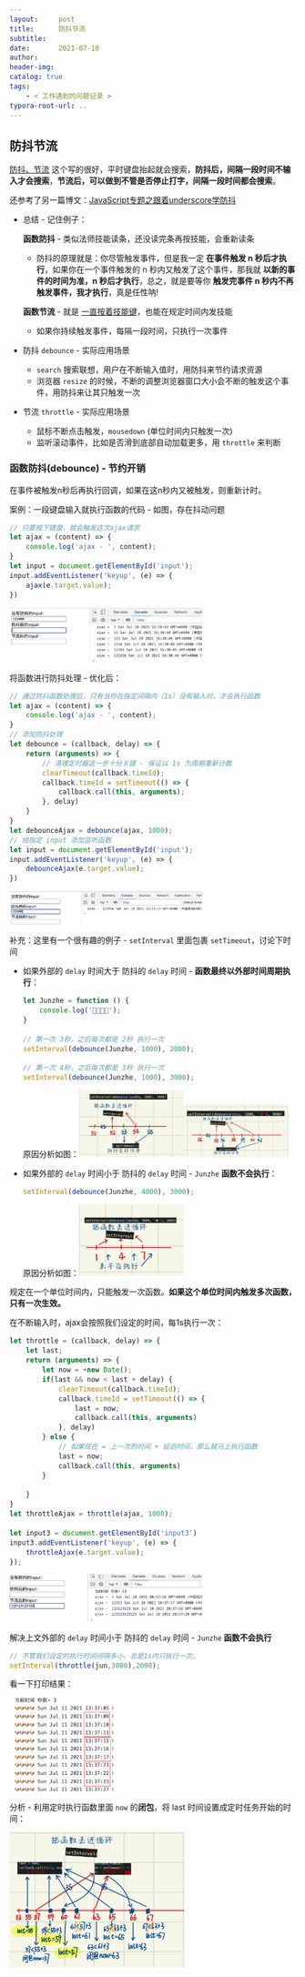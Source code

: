 ```yaml
---
layout:     post
title:      防抖节流
subtitle:  
date:       2021-07-10
author:     
header-img: 
catalog: true
tags:
    - < 工作遇到的问题记录 >
typora-root-url: ..
---
```


##  防抖节流

[防抖、节流](https://segmentfault.com/a/1190000016261602) 这个写的很好，平时键盘抬起就会搜索，**防抖后，间隔一段时间不输入才会搜索**，**节流后，可以做到不管是否停止打字，间隔一段时间都会搜索**。

还参考了另一篇博文：[JavaScript专题之跟着underscore学防抖](https://github.com/mqyqingfeng/Blog/issues/22)

- 总结 - 记住例子：

    **函数防抖** - 类似法师技能读条，还没读完条再按技能，会重新读条

    - 防抖的原理就是：你尽管触发事件，但是我一定 **在事件触发 n 秒后才执行**，如果你在一个事件触发的 n 秒内又触发了这个事件，那我就 **以新的事件的时间为准，n 秒后才执行**，总之，就是要等你 **触发完事件 n 秒内不再触发事件，我才执行**，真是任性呐!

    **函数节流** - 就是 <u>一直按着技能键</u>，也能在规定时间内发技能

    - 如果你持续触发事件，每隔一段时间，只执行一次事件

- 防抖 `debounce` - 实际应用场景
    - `search` 搜索联想，用户在不断输入值时，用防抖来节约请求资源
    - 浏览器 `resize` 的时候，不断的调整浏览器窗口大小会不断的触发这个事件，用防抖来让其只触发一次
    
- 节流 `throttle` - 实际应用场景
    - 鼠标不断点击触发，`mousedown` (单位时间内只触发一次)
    - 监听滚动事件，比如是否滑到底部自动加载更多，用 `throttle` 来判断

### 函数防抖(debounce) - 节约开销

在事件被触发n秒后再执行回调，如果在这n秒内又被触发，则重新计时。

案例：一段键盘输入就执行函数的代码 - 如图，存在抖动问题

```javascript
// 只要按下键盘，就会触发这次ajax请求
let ajax = (content) => {
    console.log('ajax - ', content);
}
let input = document.getElementById('input');
input.addEventListener('keyup', (e) => {
    ajax(e.target.value);
})
```

<img src="/../img/assets_2019/image-20210710163059697.png" alt="image-20210710163059697" style="zoom:33%;" />

将函数进行防抖处理 - 优化后：

```javascript
// 通过防抖函数处理后，只有当你在指定间隔内（1s）没有输入时，才会执行函数
let ajax = (content) => {
    console.log('ajax - ', content);
}
// 添加防抖处理
let debounce = (callback, delay) => {
    return (arguments) => {
        // 清理定时器这一步十分关键 - 保证以 1s 为周期重新计数
        clearTimeout(callback.timeId);
        callback.timeId = setTimeout(() => {
            callback.call(this, arguments);
        }, delay)
    }
}
let debounceAjax = debounce(ajax, 1000);
// 给指定 input 添加监听函数
let input = document.getElementById('input');
input.addEventListener('keyup', (e) => {
    debounceAjax(e.target.value);
})
```

<img src="/../img/assets_2019/image-20210710163129879.png" alt="image-20210710163129879" style="zoom:33%;" />

补充：这里有一个很有趣的例子 - `setInterval` 里面包裹 `setTimeout`，讨论下时间

- 如果外部的 `delay` 时间大于 防抖的 `delay` 时间 - **函数最终以外部时间周期执行**：

    ```js
    let Junzhe = function () {
        console.log('🌹🌹🌹🌹');
    }
    
    // 第一次 3秒，之后每次都是 2秒 执行一次
    setInterval(debounce(Junzhe, 1000), 2000);
    
    // 第一次 4秒，之后每次都是 3秒 执行一次
    setInterval(debounce(Junzhe, 1000), 3000);
    ```

    原因分析如图：<img src="/../img/assets_2019/image-20210710195651390.png" alt="image-20210710195651390" style="zoom:18%;" /><img src="/../img/assets_2019/image-20210710195948437.png" alt="image-20210710195948437" style="zoom:18%;" />

- 如果外部的 `delay` 时间小于 防抖的 `delay` 时间 - `Junzhe` **函数不会执行**：

    ```js
    setInterval(debounce(Junzhe, 4000), 3000);
    ```

    原因分析如图：<img src="/../img/assets_2019/image-20210710200524848.png" alt="image-20210710200524848" style="zoom:18%;" />

规定在一个单位时间内，只能触发一次函数。**如果这个单位时间内触发多次函数，只有一次生效。**

在不断输入时，ajax会按照我们设定的时间，每1s执行一次：

```javascript
let throttle = (callback, delay) => {
    let last;
    return (arguments) => {
        let now = +new Date();
        if(last && now < last + delay) {
            clearTimeout(callback.timeId);
            callback.timeId = setTimeout(() => {
                last = now;
                callback.call(this, arguments)
            }, delay)
        } else {
            // 如果现在 = 上一次的时间 + 延迟时间，那么就马上执行函数
            last = now;
            callback.call(this, arguments)
        }

    }
}
let throttleAjax = throttle(ajax, 1000);

let input3 = document.getElementById('input3')
input3.addEventListener('keyup', (e) => {
    throttleAjax(e.target.value);
});
```

<img src="/../img/assets_2019/image-20210710203800964.png" alt="image-20210710203800964" style="zoom:33%;" />

解决上文外部的 `delay` 时间小于 防抖的 `delay` 时间 - `Junzhe` **函数不会执行** 

```js
// 不管我们设定的执行时间间隔多小，总是1s内只执行一次。
setInterval(throttle(jun,3000),2000);
```

看一下打印结果：

<img src="/../img/assets_2019/image-20210711133823106.png" alt="image-20210711133823106" style="zoom:33%;" />

分析 - 利用定时执行函数里面 `now` 的**闭包**，将 last 时间设置成定时任务开始的时间：

<img src="/../img/assets_2019/image-20210711133948409.png" alt="image-20210711133948409" style="zoom:30%;" />
